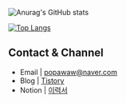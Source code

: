 ![Anurag's GitHub stats](https://github-readme-stats.vercel.app/api?username=JongyunHa&show_icons=true&theme=gruvbox)


[![Top Langs](https://github-readme-stats.vercel.app/api/top-langs/?username=Jongyunha)](https://github.com/anuraghazra/github-readme-stats)

## Contact & Channel

- Email | popawaw@naver.com
- Blog | [Tistory](https://popawaw.tistory.com/)
- Notion | [이력서](https://www.notion.so/4675c7f6170f41349656a62ba4a38227)
